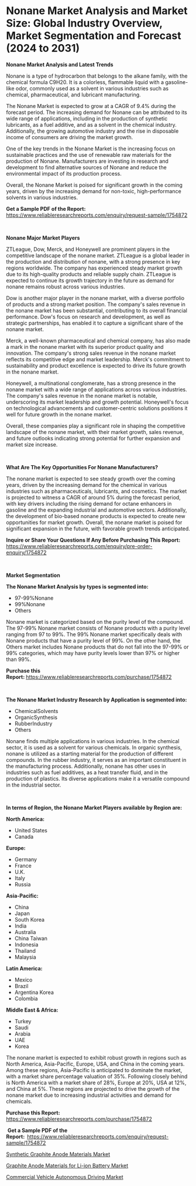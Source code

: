 <p><h1>Nonane Market Analysis and Market Size: Global Industry Overview, Market Segmentation and Forecast (2024 to 2031)</h1></p><p><strong>Nonane Market Analysis and Latest Trends</strong></p>
<p><p>Nonane is a type of hydrocarbon that belongs to the alkane family, with the chemical formula C9H20. It is a colorless, flammable liquid with a gasoline-like odor, commonly used as a solvent in various industries such as chemical, pharmaceutical, and lubricant manufacturing.</p><p>The Nonane Market is expected to grow at a CAGR of 9.4% during the forecast period. The increasing demand for Nonane can be attributed to its wide range of applications, including in the production of synthetic lubricants, as a fuel additive, and as a solvent in the chemical industry. Additionally, the growing automotive industry and the rise in disposable income of consumers are driving the market growth.</p><p>One of the key trends in the Nonane Market is the increasing focus on sustainable practices and the use of renewable raw materials for the production of Nonane. Manufacturers are investing in research and development to find alternative sources of Nonane and reduce the environmental impact of its production process.</p><p>Overall, the Nonane Market is poised for significant growth in the coming years, driven by the increasing demand for non-toxic, high-performance solvents in various industries.</p></p>
<p><strong>Get a Sample PDF of the Report:&nbsp;</strong> <a href="https://www.reliableresearchreports.com/enquiry/request-sample/1754872">https://www.reliableresearchreports.com/enquiry/request-sample/1754872</a></p>
<p>&nbsp;</p>
<p><strong>Nonane Major Market Players</strong></p>
<p><p>ZTLeague, Dow, Merck, and Honeywell are prominent players in the competitive landscape of the nonane market. ZTLeague is a global leader in the production and distribution of nonane, with a strong presence in key regions worldwide. The company has experienced steady market growth due to its high-quality products and reliable supply chain. ZTLeague is expected to continue its growth trajectory in the future as demand for nonane remains robust across various industries.</p><p>Dow is another major player in the nonane market, with a diverse portfolio of products and a strong market position. The company's sales revenue in the nonane market has been substantial, contributing to its overall financial performance. Dow's focus on research and development, as well as strategic partnerships, has enabled it to capture a significant share of the nonane market.</p><p>Merck, a well-known pharmaceutical and chemical company, has also made a mark in the nonane market with its superior product quality and innovation. The company's strong sales revenue in the nonane market reflects its competitive edge and market leadership. Merck's commitment to sustainability and product excellence is expected to drive its future growth in the nonane market.</p><p>Honeywell, a multinational conglomerate, has a strong presence in the nonane market with a wide range of applications across various industries. The company's sales revenue in the nonane market is notable, underscoring its market leadership and growth potential. Honeywell's focus on technological advancements and customer-centric solutions positions it well for future growth in the nonane market.</p><p>Overall, these companies play a significant role in shaping the competitive landscape of the nonane market, with their market growth, sales revenue, and future outlooks indicating strong potential for further expansion and market size increase.</p></p>
<p>&nbsp;</p>
<p><strong>What Are The Key Opportunities For Nonane Manufacturers?</strong></p>
<p><p>The nonane market is expected to see steady growth over the coming years, driven by the increasing demand for the chemical in various industries such as pharmaceuticals, lubricants, and cosmetics. The market is projected to witness a CAGR of around 5% during the forecast period, with key drivers including the rising demand for octane enhancers in gasoline and the expanding industrial and automotive sectors. Additionally, the development of bio-based nonane products is expected to create new opportunities for market growth. Overall, the nonane market is poised for significant expansion in the future, with favorable growth trends anticipated.</p></p>
<p><strong>Inquire or Share Your Questions If Any Before Purchasing This Report:</strong> <a href="https://www.reliableresearchreports.com/enquiry/pre-order-enquiry/1754872">https://www.reliableresearchreports.com/enquiry/pre-order-enquiry/1754872</a></p>
<p>&nbsp;</p>
<p><strong>Market Segmentation</strong></p>
<p><strong>The Nonane Market Analysis by types is segmented into:</strong></p>
<p><ul><li>97-99%Nonane</li><li>99%Nonane</li><li>Others</li></ul></p>
<p><p>Nonane market is categorized based on the purity level of the compound. The 97-99% Nonane market consists of Nonane products with a purity level ranging from 97 to 99%. The 99% Nonane market specifically deals with Nonane products that have a purity level of 99%. On the other hand, the Others market includes Nonane products that do not fall into the 97-99% or 99% categories, which may have purity levels lower than 97% or higher than 99%.</p></p>
<p><strong>Purchase this Report:&nbsp;</strong><a href="https://www.reliableresearchreports.com/purchase/1754872">https://www.reliableresearchreports.com/purchase/1754872</a></p>
<p>&nbsp;</p>
<p><strong>The Nonane Market Industry Research by Application is segmented into:</strong></p>
<p><ul><li>ChemicalSolvents</li><li>OrganicSynthesis</li><li>RubberIndustry</li><li>Others</li></ul></p>
<p><p>Nonane finds multiple applications in various industries. In the chemical sector, it is used as a solvent for various chemicals. In organic synthesis, nonane is utilized as a starting material for the production of different compounds. In the rubber industry, it serves as an important constituent in the manufacturing process. Additionally, nonane has other uses in industries such as fuel additives, as a heat transfer fluid, and in the production of plastics. Its diverse applications make it a versatile compound in the industrial sector.</p></p>
<p>&nbsp;</p>
<p><strong>In terms of Region, the Nonane Market Players available by Region are:</strong></p>
<p>
    <p> <strong> North America: </strong>
        <ul>
            <li>United States</li>
            <li>Canada</li>
        </ul>
        </p> 
    <p> <strong> Europe: </strong>
        <ul>
            <li>Germany</li>
            <li>France</li>
            <li>U.K.</li>
            <li>Italy</li>
            <li>Russia</li>
        </ul>
        </p> 
    <p> <strong> Asia-Pacific: </strong>
        <ul>
            <li>China</li>
            <li>Japan</li>
            <li>South Korea</li>
            <li>India</li>
            <li>Australia</li>
            <li>China Taiwan</li>
            <li>Indonesia</li>
            <li>Thailand</li>
            <li>Malaysia</li>
        </ul>
        </p> 
    <p> <strong> Latin America: </strong>
        <ul>
            <li>Mexico</li>
            <li>Brazil</li>
            <li>Argentina Korea</li>
            <li>Colombia</li>
        </ul>
        </p> 
    <p> <strong> Middle East & Africa: </strong>
        <ul>
            <li>Turkey</li>
            <li>Saudi</li>
            <li>Arabia</li>
            <li>UAE</li>
            <li>Korea</li>
        </ul>
    </p>
    </p>
<p><p>The nonane market is expected to exhibit robust growth in regions such as North America, Asia-Pacific, Europe, USA, and China in the coming years. Among these regions, Asia-Pacific is anticipated to dominate the market, with a market share percentage valuation of 35%. Following closely behind is North America with a market share of 28%, Europe at 20%, USA at 12%, and China at 5%. These regions are projected to drive the growth of the nonane market due to increasing industrial activities and demand for chemicals.</p></p>
<p><strong>Purchase this Report: </strong><a href="https://www.reliableresearchreports.com/purchase/1754872">https://www.reliableresearchreports.com/purchase/1754872</a></p>
<p>&nbsp;<strong>Get a Sample PDF of the Report:&nbsp;&nbsp;</strong><a href="https://www.reliableresearchreports.com/enquiry/request-sample/1754872">https://www.reliableresearchreports.com/enquiry/request-sample/1754872</a></p>
<p><strong></strong></p>
<p><p><a href="https://view.publitas.com/reportprime-1/synthetic-graphite-anode-materials-market-research-report-the-key-to-successful-business-strategy-forecasted-for-period-from-2023-2030/">Synthetic Graphite Anode Materials Market</a></p><p><a href="https://view.publitas.com/reportprime-1/graphite-anode-materials-for-li-ion-battery-market-challenges-opportunities-and-growth-drivers-and-major-market-players-forecasted-for-period-from-2023-2030/">Graphite Anode Materials for Li-ion Battery Market</a></p><p><a href="https://view.publitas.com/reportprime-1/decoding-the-commercial-vehicle-autonomous-driving-market-a-deep-dive-into-the-latest-market-trends-market-segmentation-and-competitive-analysis/">Commercial Vehicle Autonomous Driving Market</a></p></p>